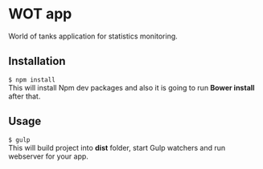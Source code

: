 # WOT app

World of tanks application for statistics monitoring.

## Installation

```$ npm install```  
This will install Npm dev packages and also it is going to run **Bower install** after that.

## Usage

```$ gulp```  
This will build project into **dist** folder, start Gulp watchers and run webserver for your app.